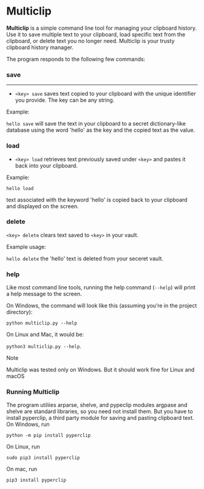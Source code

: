 # Multiclip

**Multiclip** is a simple command line tool for managing your clipboard history. Use it to save multiple text to your clipboard, load specific text from the clipboard, or delete text you no longer need. Multiclip is your trusty clipboard history manager. 

The program responds to the following few commands:

### save
---

* `<key> save` saves text copied to your clipboard with the unique identifier you provide. The key can be any string. 

Example: 

`hello save` will save the text in your clipboard to a secret dictionary-like database using the word 'hello' as the key and the copied text as the value.

### load

* `<key> load` retrieves text previously saved under `<key>` and pastes it back into your clipboard.

Example:

```
hello load
```

text associated with the keyword 'hello' is copied back to your clipboard and displayed on the screen. 

### delete

`<key> delete` clears text saved to `<key>` in your vault.

Example usage:

`hello delete` the 'hello' text is deleted from your seceret vault.

### help

Like most command line tools, running  the help command (`--help`) will print a help message to the screen. 

On Windows, the command will look like this (assuming you’re in the project directory):

`python multiclip.py --help`

On Linux and Mac, it would be:

`python3 multiclip.py --help`.

> [!NOTE]
> Multiclip was tested only on Windows. But it should work fine for Linux and macOS

### Running Multiclip

The program utiliies arparse, shelve, and pypeclip modules argpase and shelve are standard libraries, so you need not install them. But you have to install pyperclip, a third party module for saving and pasting clipboard text. On Windows, run

`python -m pip install pyperclip`

On Linux, run

`sudo pip3 install pyperclip`

On mac, run

`pip3 install pyperclip`












